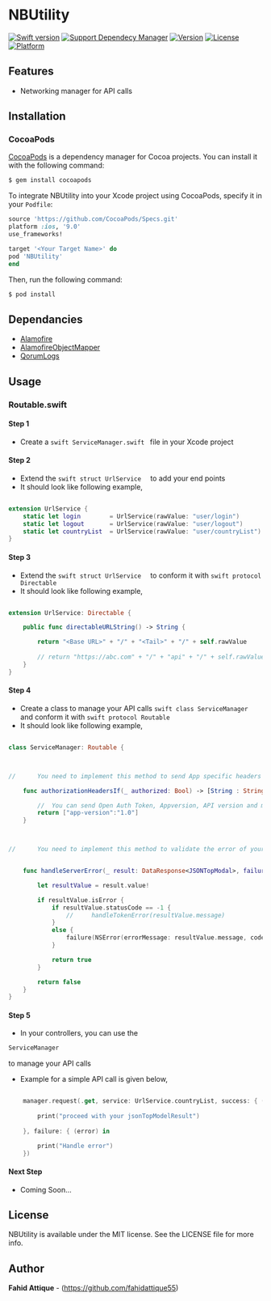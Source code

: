 # NBUtility


[![Swift version](https://img.shields.io/badge/swift-3.0-orange.svg?style=flat.svg)](https://img.shields.io/badge/swift-3.0-orange.svg?style=flat.svg)
[![Support Dependecy Manager](https://img.shields.io/badge/support-CocoaPods-red.svg?style=flat.svg)](https://img.shields.io/badge/support-CocoaPods-red.svg?style=flat.svg)
[![Version](https://img.shields.io/cocoapods/v/NBUtility.svg?style=flat)](http://cocoapods.org/pods/NBUtility)
[![License](https://img.shields.io/badge/License-MIT-brightgreen.svg?style=flat.svg)](https://img.shields.io/badge/License-MIT-brightgreen.svg?style=flat.svg)
[![Platform](https://img.shields.io/cocoapods/p/NBUtility.svg?style=flat)](http://cocoapods.org/pods/NBUtility)





## Features

* Networking manager for API calls





## Installation


### CocoaPods

[CocoaPods](http://cocoapods.org) is a dependency manager for Cocoa projects. You can install it with the following command:

```bash
$ gem install cocoapods
```


To integrate NBUtility into your Xcode project using CocoaPods, specify it in your `Podfile`:

```ruby
source 'https://github.com/CocoaPods/Specs.git'
platform :ios, '9.0'
use_frameworks!

target '<Your Target Name>' do
pod 'NBUtility'
end
```

Then, run the following command:

```bash
$ pod install
```




## Dependancies

* [Alamofire](https://github.com/Alamofire/Alamofire)
* [AlamofireObjectMapper](https://github.com/tristanhimmelman/AlamofireObjectMapper)
* [QorumLogs](https://github.com/goktugyil/QorumLogs)




## Usage


### Routable.swift 



#### Step 1
* Create a ```swift ServiceManager.swift ``` file in your Xcode project




#### Step 2

* Extend the ```swift struct UrlService  ``` to add your end points
* It should look like following example,

```swift 

extension UrlService {
    static let login        = UrlService(rawValue: "user/login")
    static let logout       = UrlService(rawValue: "user/logout")
    static let countryList  = UrlService(rawValue: "user/countryList")
}
```




#### Step 3

* Extend the ```swift struct UrlService  ``` to conform it with ```swift protocol Directable  ```
* It should look like following example,

```swift 

extension UrlService: Directable {

    public func directableURLString() -> String {

        return "<Base URL>" + "/" + "<Tail>" + "/" + self.rawValue
    
        // return "https://abc.com" + "/" + "api" + "/" + self.rawValue
    }
}
```




#### Step 4

* Create a class to manage your API calls ```swift class ServiceManager  ``` and conform it with ```swift protocol Routable  ```
* It should look like following example,

```swift 

class ServiceManager: Routable {



//      You need to implement this method to send App specific headers with your API calls

    func authorizationHeadersIf(_ authorized: Bool) -> [String : String]? {

        //  You can send Open Auth Token, Appversion, API version and many more as per your need
        return ["app-version":"1.0"]
    }



//      You need to implement this method to validate the error of your server and you can take many decisions here with server's error status code


    func handleServerError(_ result: DataResponse<JSONTopModal>, failure: FailureErrorBlock!) -> Bool {

        let resultValue = result.value!

        if resultValue.isError {
            if resultValue.statusCode == -1 {
                //     handleTokenError(resultValue.message)
            }
            else {
                failure(NSError(errorMessage: resultValue.message, code: resultValue.statusCode))
            }

            return true
        }

        return false
    }
}

```


#### Step 5

* In your controllers, you can use the 

```swift 
ServiceManager  
```
to manage your API calls

* Example for a simple API call is given below,


```swift 

    manager.request(.get, service: UrlService.countryList, success: { (response, jsonTopModelResult) in
        
        print("proceed with your jsonTopModelResult")
    
    }, failure: { (error) in

        print("Handle error")
    })

```


#### Next Step

* Coming Soon...




## License

NBUtility is available under the MIT license. See the LICENSE file for more info.




## Author

**Fahid Attique** - (https://github.com/fahidattique55)
